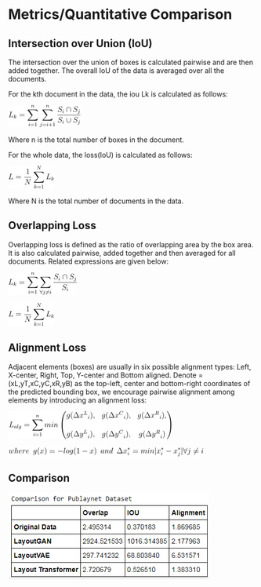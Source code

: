 # Metrics/Quantitative Comparison
## Intersection over Union (IoU)
The intersection over the union of boxes is calculated pairwise and are then added together. The overall IoU of the data is averaged over all the documents.

For the kth document in the data, the iou Lk is calculated as follows:

![iou1](readme_images\iou1.jpg)

Where n is the total number of boxes in the document.

For the whole data, the loss(IoU) is calculated as follows:

![iou2](readme_images\iou2.jpg)

Where N is the total number of documents in the data.


## Overlapping Loss
Overlapping loss is defined as the ratio of overlapping area by the box area. It is also calculated pairwise, added together and then averaged for all documents. Related expressions are given below:

![overlapping1](readme_images\overlapping1.jpg)

![overlapping2](readme_images\iou2.jpg)

## Alignment Loss
Adjacent elements (boxes) are usually in six possible alignment types: Left, X-center, Right, Top, Y-center and Bottom aligned. Denote =(xL,yT,xC,yC,xR,yB) as the top-left, center and bottom-right coordinates of the predicted bounding box, we encourage pairwise alignment among elements by introducing an alignment loss:

![alg1](readme_images\algn1.jpg)

![alg2](readme_images\algn2.jpg)

## Comparison
![comp](readme_images\comp.png)